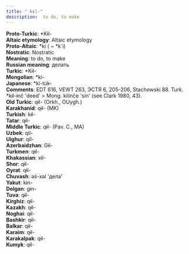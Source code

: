 ```yaml
---
title: " kɨl-"
description:  to do, to make
---
```


<strong>Proto-Turkic</strong>:  *Kɨl-<br>
<strong>Altaic etymology</strong>:  Altaic etymology<br>
<strong> Proto-Altaic</strong>:  *ki ( ~ *k`i)<br>
<strong>Nostratic</strong>:  Nostratic<br>
<strong>Meaning</strong>:  to do, to make<br>
<strong>Russian meaning</strong>:  делать<br>
<strong>Turkic</strong>:  *Kɨl-<br>
<strong>Mongolian</strong>:  *ki-<br>
<strong>Japanese</strong>:  *kì-túk-<br>
<strong>Comments</strong>:  EDT 616, VEWT 263, ЭСТЯ 6, 205-206, Stachowski 88. Turk. *kɨl-ɨnč 'deed' > Mong. kilinče 'sin' (see Clark 1980, 43).<br>
<strong>Old Turkic</strong>:  qɨl- (Orkh., OUygh.)<br>
<strong>Karakhanid</strong>:  qɨl- (MK)<br>
<strong>Turkish</strong>:  kɨl-<br>
<strong>Tatar</strong>:  qɨl-<br>
<strong>Middle Turkic</strong>:  qɨl- (Pav. C., MA)<br>
<strong>Uzbek</strong>:  qil-<br>
<strong>Uighur</strong>:  qil-<br>
<strong>Azerbaidzhan</strong>:  Gɨl-<br>
<strong>Turkmen</strong>:  qɨl-<br>
<strong>Khakassian</strong>:  xɨl-<br>
<strong>Shor</strong>:  qɨl-<br>
<strong>Oyrat</strong>:  qɨl-<br>
<strong>Chuvash</strong>:  ǝś-xǝl 'дела́'<br>
<strong>Yakut</strong>:  kɨn-<br>
<strong>Dolgan</strong>:  gɨn-<br>
<strong>Tuva</strong>:  qɨl-<br>
<strong>Kirghiz</strong>:  qɨl-<br>
<strong>Kazakh</strong>:  qɨl-<br>
<strong>Noghai</strong>:  qɨl-<br>
<strong>Bashkir</strong>:  qɨl-<br>
<strong>Balkar</strong>:  qɨl-<br>
<strong>Karaim</strong>:  qɨl-<br>
<strong>Karakalpak</strong>:  qɨl-<br>
<strong>Kumyk</strong>:  qɨl-<br>



